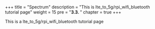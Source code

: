 +++
title = "Spectrum"
description = "This is lte_to_5g/rpi_wifi_bluetooth tutorial page"
weight = 15 
pre = "<b>3.3. </b>"
chapter = true
+++

This is a lte_to_5g/rpi_wifi_bluetooth tutorial page

